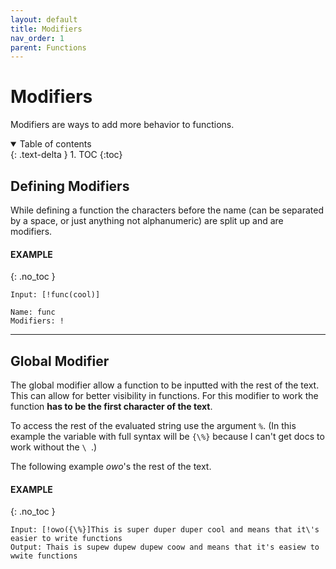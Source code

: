 ```yaml
---
layout: default
title: Modifiers
nav_order: 1
parent: Functions
---
```


# Modifiers

Modifiers are ways to add more behavior to functions.

<details open markdown="block">
  <summary>
    Table of contents
  </summary>
  {: .text-delta }
1. TOC
{:toc}
</details>

## Defining Modifiers

While defining a function the characters before the name (can be separated by a space, or just anything not alphanumeric) are split up and are modifiers.

#### EXAMPLE
{: .no_toc }
```
Input: [!func(cool)]

Name: func
Modifiers: !
```

---

## Global Modifier

The global modifier allow a function to be inputted with the rest of the text. This can allow for better visibility in functions. For this modifier to work the function **has to be the first character of the text**.

To access the rest of the evaluated string use the argument `%`. (In this example the variable with full syntax will be `{\%}` because I can't get docs to work without the `\ `.)

The following example *owo*'s the rest of the text.

#### EXAMPLE
{: .no_toc }
```
Input: [!owo({\%}]This is super duper duper cool and means that it\'s easier to write functions
Output: Thais is supew dupew dupew coow and means that it's easiew to wwite functions
```
